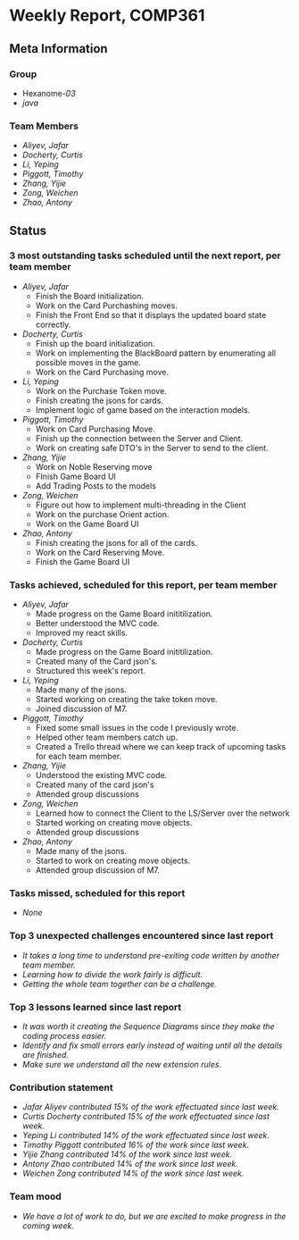 # Weekly Report, COMP361

## Meta Information

### Group

* Hexanome-*03*
* *java*

### Team Members

* *Aliyev, Jafar*
* *Docherty, Curtis*
* *Li, Yeping*
* *Piggott, Timothy*
* *Zhang, Yijie*
* *Zong, Weichen*
* *Zhao, Antony*

## Status

### 3 most outstanding tasks scheduled until the next report, per team member

* *Aliyev, Jafar*
    * Finish the Board initialization.
    * Work on the Card Purchashing moves.
    * Finish the Front End so that it displays the updated board state correctly.
* *Docherty, Curtis*
    * Finish up the board initialization.
    * Work on implementing the BlackBoard pattern by enumerating all possible moves in the game.
    * Work on the Card Purchasing move.
* *Li, Yeping*
    * Work on the Purchase Token move.
    * Finish creating the jsons for cards.
    * Implement logic of game based on the interaction models.
* *Piggott, Timothy*
    * Work on Card Purchasing Move.
    * Finish up the connection between the Server and Client.
    * Work on creating safe DTO's in the Server to send to the client.
* *Zhang, Yijie*
    * Work on Noble Reserving move
    * FInish Game Board UI
    * Add Trading Posts to the models
* *Zong, Weichen*
    * Figure out how to implement multi-threading in the Client
    * Work on the purchase Orient action.
    * Work on the Game Board UI
* *Zhao, Antony*
    * Finish creating the jsons for all of the cards.
    * Work on the Card Reserving Move.
    * Finish the Game Board UI

### Tasks achieved, scheduled for this report, per team member
* *Aliyev, Jafar*
    * Made progress on the Game Board inititilization.
    * Better understood the MVC code.
    * Improved my react skills.
* *Docherty, Curtis*
    * Made progress on the Game Board inititilization.
    * Created many of the Card json's.
    * Structured this week's report.
* *Li, Yeping*
    * Made many of the jsons.
    * Started working on creating the take token move.
    * Joined discussion of M7.
* *Piggott, Timothy*
    * Fixed some small issues in the code I previously wrote.
    * Helped other team members catch up.
    * Created a Trello thread where we can keep track of upcoming tasks for each team member.
* *Zhang, Yijie*
    * Understood the existing MVC code.
    * Created many of the card json's
    * Attended group discussions
* *Zong, Weichen*
    * Learned how to connect the Client to the LS/Server over the network
    * Started working on creating move objects.
    * Attended group discussions
* *Zhao, Antony*
    * Made many of the jsons.
    * Started to work on creating move objects.
    * Attended group discussion of M7.
### Tasks missed, scheduled for this report

* *None*

### Top 3 unexpected challenges encountered since last report

* *It takes a long time to understand pre-exiting code written by another team member.*
* *Learning how to divide the work fairly is difficult.*
* *Getting the whole team together can be a challenge.*

### Top 3 lessons learned since last report

* *It was worth it creating the Sequence Diagrams since they make the coding process easier.*
* *Identify and fix small errors early instead of waiting until all the details are finished.*
* *Make sure we understand all the new extension rules.*

### Contribution statement

* *Jafar Aliyev contributed 15% of the work effectuated since last week.*
* *Curtis Docherty contributed 15% of the work effectuated since last week.*
* *Yeping Li contributed 14% of the work effectuated since last week.*
* *Timothy Piggott contributed 16% of the work since last week.*
* *Yijie Zhang contributed 14% of the work since last week.*
* *Antony Zhao contributed 14% of the work since last week.*
* *Weichen Zong contributed 14% of the work since last week.*

### Team mood

* *We have a lot of work to do, but we are excited to make progress in the coming week.*
